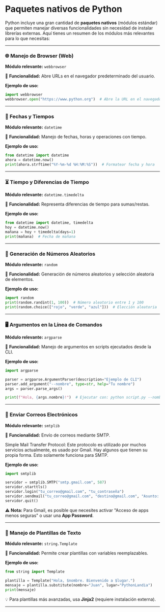# Paquetes nativos de Python

Python incluye una gran cantidad de **paquetes nativos** (módulos estándar) que permiten manejar diversas funcionalidades sin necesidad de instalar librerías externas. Aquí tienes un resumen de los módulos más relevantes para lo que necesitas:

---

### 🌐 **Manejo de Browser (Web)**

**Módulo relevante:** `webbrowser`

🔹 **Funcionalidad:** Abre URLs en el navegador predeterminado del usuario.

**Ejemplo de uso:**

```python
import webbrowser
webbrowser.open("https://www.python.org")  # Abre la URL en el navegador

```

---

### 📅 **Fechas y Tiempos**

**Módulo relevante:** `datetime`

🔹 **Funcionalidad:** Manejo de fechas, horas y operaciones con tiempo.

**Ejemplo de uso:**

```python
from datetime import datetime
ahora = datetime.now()
print(ahora.strftime("%Y-%m-%d %H:%M:%S"))  # Formatear fecha y hora

```

---

### ⏳ **Tiempo y Diferencias de Tiempo**

**Módulo relevante:** `datetime.timedelta`

🔹 **Funcionalidad:** Representa diferencias de tiempo para sumas/restas.

**Ejemplo de uso:**

```python
from datetime import datetime, timedelta
hoy = datetime.now()
mañana = hoy + timedelta(days=1)
print(mañana)  # Fecha de mañana

```

---

### 🎲 **Generación de Números Aleatorios**

**Módulo relevante:** `random`

🔹 **Funcionalidad:** Generación de números aleatorios y selección aleatoria de elementos.

**Ejemplo de uso:**

```python
import random
print(random.randint(1, 100))  # Número aleatorio entre 1 y 100
print(random.choice(["rojo", "verde", "azul"]))  # Elección aleatoria

```

---

### 🖥️ **Argumentos en la Línea de Comandos**

**Módulo relevante:** `argparse`

🔹 **Funcionalidad:** Manejo de argumentos en scripts ejecutados desde la CLI.

**Ejemplo de uso:**

```python
import argparse

parser = argparse.ArgumentParser(description="Ejemplo de CLI")
parser.add_argument("--nombre", type=str, help="Tu nombre")
args = parser.parse_args()

print(f"Hola, {args.nombre}!")  # Ejecutar con: python script.py --nombre "Juan"

```

---

### 📧 **Enviar Correos Electrónicos**

**Módulo relevante:** `smtplib`

🔹 **Funcionalidad:** Envío de correos mediante SMTP.

Simple Mail Transfer Protocol: Este protocolo es utilizado por muchos servicios actualmente, es usado por Gmail. Hay algunos que tienen su propia forma. Esto solamente funciona para SMTP.

**Ejemplo de uso:**

```python
import smtplib

servidor = smtplib.SMTP("smtp.gmail.com", 587)
servidor.starttls()
servidor.login("tu_correo@gmail.com", "tu_contraseña")
servidor.sendmail("tu_correo@gmail.com", "destino@gmail.com", "Asunto: Hola\n\nEste es un mensaje.")
servidor.quit()

```

⚠️ **Nota:** Para Gmail, es posible que necesites activar "Acceso de apps menos seguras" o usar una **App Password**.

---

### 📝 **Manejo de Plantillas de Texto**

**Módulo relevante:** `string.Template`

🔹 **Funcionalidad:** Permite crear plantillas con variables reemplazables.

**Ejemplo de uso:**

```python
from string import Template

plantilla = Template("Hola, $nombre. Bienvenido a $lugar.")
mensaje = plantilla.substitute(nombre="Juan", lugar="PythonLandia")
print(mensaje)

```

💡 Para plantillas más avanzadas, usa **Jinja2** (requiere instalación externa).

---
